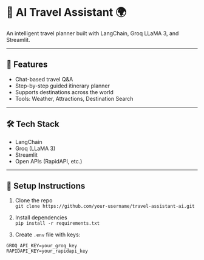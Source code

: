 <!-- ```
Assistant: 🙏 Namaste! Main aapka AI travel assistant hoon. Chaliye aapka trip plan karte hain. 😊

User: medium
Assistant: Perfect! Medium budget (₹10,000 – ₹25,000) noted.

User: beach, mountains
Assistant: Great choices! Beach aur mountains dono amazing hain.

User: 5
Assistant: 5 din ka trip - perfect duration!

User: haan
Assistant: 🧠 AI trip plan kar raha hai...

 **Destination:** Goa
 **Itinerary:**
Day 1: Arrive in Panaji, explore Miramar Beach
Day 2: North Goa - Baga Beach, Calangute Beach
Day 3: Adventure day - Water sports, Dudhsagar Falls
Day 4: South Goa - Palolem Beach, Cabo de Rama Fort
Day 5: Shopping at Anjuna Flea Market, departure

 **Weather & Attractions:**
Current weather: Sunny, 28°C
Top attractions: Basilica of Bom Jesus, Fort Aguada, Spice Plantations

 **Visuals:** [Images and hotel recommendations displayed]
```

##  Data Structure

### Destination Database
The system uses a comprehensive JSON database (`destination.json`) containing 100+ destinations with:

- **Name**: Destination name
- **Type**: Category (beach, mountain, city, history, nature, etc.)
- **Country**: Location country
- **Tags**: Descriptive keywords for matching

### Sample Data Entry
```json
{
  "name": "Goa",
  "type": "beach",
  "country": "India",
  "tags": ["beach", "relax", "nightlife", "culture"]
}
```

## 🔧 Configuration

### Agent Configuration
The main agent is configured with:
- **Model**: Llama3-70B via Groq API
- **Temperature**: 0.2 (balanced creativity/consistency)
- **Memory**: Conversation buffer memory
- **Tools**: Weather, Attractions, Images, Destination Search

### Prompt Template
Custom Hinglishprompt template ensures:
- Natural conversation flow
- Step-by-step preference collection
- Tool usage only when necessary
- Warm, professional tone

##  API Integrations

### Required APIs
1. **Groq API** - LLM inference
2. **OpenWeatherMap** - Weather data
3. **Unsplash** - Destination images
4. **Wikipedia** - Attraction information

### API Rate Limits
- Groq: 6000 requests/minute
- OpenWeatherMap: 1000 calls/day (free tier)
- Unsplash: 50 requests/hour

## 📱 User Interface

### Streamlit Features
- **Session State Management**: Maintains conversation context
- **Progressive Form Filling**: Step-by-step user input
- **Real-time Processing**: Live AI responses
- **Visual Content Display**: Images and formatted text
- **Error Handling**: Graceful error messages

### UI Components
- Chat interface with message history
- Input validation and error messaging
- Loading spinners for AI processing
- Image galleries for visual content

## 🔍 Technical Details

### Vector Search Implementation
- **Embedding Model**: all-MiniLM-L6-v2 (HuggingFace)
- **Vector Store**: FAISS for efficient similarity search
- **Chunk Size**: 300 characters with 20 character overlap
- **Search Results**: Top 10 similar destinations

### Memory Management
- **Conversation Memory**: Stores full chat history
- **Session State**: Preserves user preferences
- **Tool Memory**: Caches API responses where possible

### Error Handling
- API timeout handling
- Invalid input validation
- Graceful fallbacks for failed API calls
- User-friendly error messages

##  Deployment

### Local Development
```bash
streamlit run app.py
```

### Production Deployment Options
1. **Streamlit Cloud**: Direct GitHub integration
2. **Heroku**: Container-based deployment
3. **AWS/GCP**: Cloud platform deployment
4. **Docker**: Containerized deployment

### Environment Variables
Ensure all API keys are properly configured in production environment.

##  Contributing

1. Fork the repository
2. Create feature branch (`git checkout -b feature/new-feature`)
3. Commit changes (`git commit -am 'Add new feature'`)
4. Push to branch (`git push origin feature/new-feature`)
5. Create Pull Request

##  License

This project is licensed under the MIT License - see the LICENSE file for details.

##  Authors

- **Your Name** - Initial work and development

##  Acknowledgments

- LangChain community for excellent documentation
- Streamlit team for the intuitive UI framework
- Groq for fast LLM inference
- OpenWeatherMap, Unsplash, and Wikipedia for API services

##  Support

For support, email your-email@domain.com or create an issue in the GitHub repository.

---

**Happy Traveling! 🧳✈️**```
Assistant:  Namaste! Main aapka AI travel assistant hoon. Chaliye aapka trip plan karte hain. 

User: medium#  Travel Chat Assistant

## Overview
**Travel Chat Assistant** is an AI-powered travel planning application that helps users plan perfect short trips anywhere in the world. The system uses a conversational approach with Hinglish (Hindi-English mix) to make travel planning more engaging and natural for Indian users.

##  Features

### Core Functionality
- **Interactive Trip Planning**: Step-by-step conversation to understand user preferences
- **Smart Destination Suggestions**: AI-powered recommendations based on budget, interests, and duration
- **Weather Information**: Real-time weather data for destinations
- **Attraction Discovery**: Dynamic fetching of top tourist attractions
- **Visual Content**: Destination images and hotel previews
- **Multi-language Support**: Natural Hinglish conversation flow

### Technical Features
- **LangChain Integration**: Advanced AI agent with memory and tool usage
- **Vector Search**: FAISS-based semantic search for destinations
- **Graph Workflow**: LangGraph for structured conversation flow
- **API Integrations**: Weather, Images, and Wikipedia data
- **Streamlit UI**: Interactive web interface

##  Architecture

### Core Components

1. **Agent System** (`agent_config.py`)
   - Main AI agent with conversational memory
   - Tool integration for weather, attractions, and images
   - Custom prompt template for Hinglish responses

2. **Workflow Management** (`graph.py`)
   - LangGraph-based state management
   - Sequential workflow: Input → Suggest → Itinerary → Support → Visuals

3. **Streamlit App** (`app.py`)
   - Interactive web interface
   - Step-by-step user preference collection
   - Real-time AI response display

4. **RAG System** (`rag.py`)
   - Vector store creation and management
   - FAISS integration with HuggingFace embeddings
   - Semantic search for destinations

### Tools & APIs

1. **Weather Tool** (`weather.py`)
   - OpenWeatherMap API integration
   - Real-time weather data

2. **Attractions Tool** (`attraction.py`)
   - Wikipedia API integration
   - Dynamic attraction discovery

3. **Image Tool** (`place.py`)
   - Unsplash API integration
   - Destination and hotel image fetching

4. **Destination Search** (`rag.py`)
   - Vector-based destination matching
   - JSON data processing

##  Installation

### Prerequisites
- Python 3.8+
- API Keys for:
  - Groq (LLM)
  - OpenWeatherMap
  - Unsplash

### Setup Steps

1. **Clone Repository**
   ```bash
   git clone <repository-url>
   cd travel-chat-assistant
   ```

2. **Install Dependencies**
   ```bash
   pip install -r requirements.txt
   ```

3. **Environment Setup**
   Create `.env` file with:
   ```env
   GROQ_API_KEY=your_groq_api_key
   OPENWEATHER_API_KEY=your_openweather_api_key
   UNSPLASH_ACCESS_KEY=your_unsplash_access_key
   ```

4. **Initialize Vector Store**
   ```python
   from rag import create_vector_store
   create_vector_store()
   ```

5. **Run Application**
   ```bash
   streamlit run app.py
   ```

##  Usage

### Web Interface Flow

1. **Greeting**: System welcomes user in Hinglish
2. **Budget Selection**: User chooses from Low/Medium/High budget
3. **Interest Collection**: User specifies travel interests (beach, mountains, etc.)
4. **Duration Input**: Number of days for the trip
5. **Plan Generation**: AI creates comprehensive travel plan
6. **Results Display**: 
   - Destination suggestion
   - Day-wise itinerary
   - Weather information
   - Top attractions
   - Visual content (images + hotels)
 -->
# 🧳 AI Travel Assistant 🌍

An intelligent travel planner built with LangChain, Groq LLaMA 3, and Streamlit.

---

## 🚀 Features

- Chat-based travel Q&A
- Step-by-step guided itinerary planner
- Supports destinations across the world
- Tools: Weather, Attractions, Destination Search

---

## 🛠️ Tech Stack

- LangChain
- Groq (LLaMA 3)
- Streamlit
- Open APIs (RapidAPI, etc.)

---

## 🔧 Setup Instructions

1. Clone the repo  
   `git clone https://github.com/your-username/travel-assistant-ai.git`

2. Install dependencies  
   `pip install -r requirements.txt`

3. Create `.env` file with keys:
```env
GROQ_API_KEY=your_groq_key
RAPIDAPI_KEY=your_rapidapi_key
